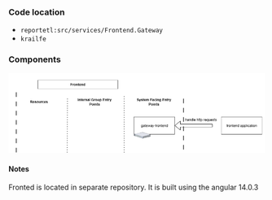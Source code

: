 ### Code location
- `reportetl:src/services/Frontend.Gateway`
- `krailfe`

### Components

![image info](./Components.png)

#### Notes 

Fronted is located in separate repository. It is built using the angular 14.0.3